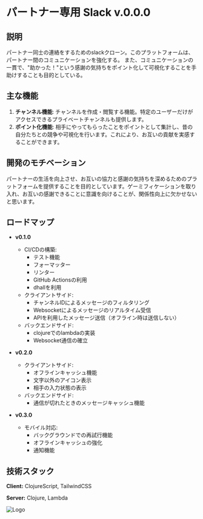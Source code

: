 # パートナー専用 Slack v.0.0.0

## 説明

パートナー同士の連絡をするためのslackクローン。このプラットフォームは、パートナー間のコミュニケーションを強化する。
また、コミュニケーションの一貫で、&quot;助かった！&quot;という感謝の気持ちをポイント化して可視化することを手助けすることも目的としている。

## 主な機能

1. **チャンネル機能**: チャンネルを作成・閲覧する機能。特定のユーザーだけがアクセスできるプライベートチャンネルも提供します。
2. **ポイント化機能**: 相手にやってもらったことをポイントとして集計し、昔の自分たちとの競争や可視化を行います。これにより、お互いの貢献を実感することができます。

## 開発のモチベーション

パートナーの生活を向上させ、お互いの協力と感謝の気持ちを深めるためのプラットフォームを提供することを目的としています。ゲーミフィケーションを取り入れ、お互いの感謝できることに意識を向けることが、関係性向上に欠かせないと思います。


## ロードマップ

- **v0.1.0**
  - CI/CDの構築:
    - テスト機能
    - フォーマッター
    - リンター
    - GitHub Actionsの利用
    - dhallを利用
  - クライアントサイド:
    - チャンネルIDによるメッセージのフィルタリング
    - Websocketによるメッセージのリアルタイム受信
    - APIを利用したメッセージ送信（オフライン時は送信しない）
  - バックエンドサイド:
    - clojureでのlambdaの実装
    - Websocket通信の確立

- **v0.2.0**
  - クライアントサイド:
    - オフラインキャッシュ機能
    - 文字以外のアイコン表示
    - 相手の入力状態の表示
  - バックエンドサイド:
    - 通信が切れたときのメッセージキャッシュ機能

- **v0.3.0**
  - モバイル対応:
    - バックグラウンドでの再試行機能
    - オフラインキャッシュの強化
    - 通知機能

## 技術スタック

**Client:** ClojureScript, TailwindCSS

**Server:** Clojure, Lambda

![Logo]()

